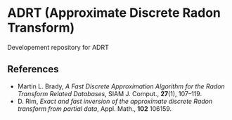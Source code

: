 # ADRT (Approximate Discrete Radon Transform)

Developement repository for ADRT 

## References

* Martin L. Brady, *A Fast Discrete Approximation Algorithm for the Radon Transform Related Databases*, SIAM J. Comput., **27**(1), 107–119. 
* D. Rim, *Exact and fast inversion of the approximate discrete Radon transform
from partial data*, Appl. Math., **102** 106159. 
